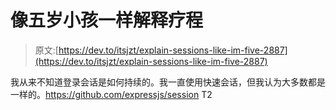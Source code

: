 # 像五岁小孩一样解释疗程

> 原文:[https://dev.to/itsjzt/explain-sessions-like-im-five-2887](https://dev.to/itsjzt/explain-sessions-like-im-five-2887)

我从来不知道登录会话是如何持续的。我一直使用快速会话，但我认为大多数都是一样的。https://github.com/expressjs/session
T2